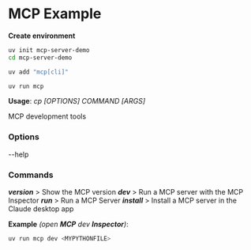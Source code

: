 # MCP Example 

**Create environment**
```Bash
uv init mcp-server-demo
cd mcp-server-demo
```

```Bash
uv add "mcp[cli]"
```

```bash
uv run mcp
```

**Usage**: _cp [OPTIONS] COMMAND [ARGS]_

 MCP development tools

### Options

--help

### **Commands**

_**version**_   > Show the MCP version
_**dev**_   > Run a MCP server with the MCP Inspector
_**run**_   > Run a MCP Server
_**install**_   > Install a MCP server in the Claude desktop app

**Example** _(open **MCP** dev **Inspector**)_:
```Bash
uv run mcp dev <MYPYTHONFILE>
```